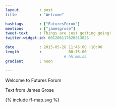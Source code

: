 ```yaml
---
layout         : post
title          : "Welcome"

hashtags       : ["FuturesForum"]
mentions       : ["jamesgrose"]
tweet-text     : Things are just getting going!
twitter-widget-id: 601206117620813825

date           : 2015-05-28 11:45:00 +10:00
length         :            00:15:00
                          # hh:mm:ss
gradient       : noon

---
```


Welcome to Futures Forum



Text from James Grose

<div class="the-map">{% include ff-map.svg %}</div>
